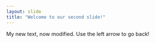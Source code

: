 ```yaml
---
layout: slide
title: "Welcome to our second slide!"
---
```

My new text, now modified.
Use the left arrow to go back!
